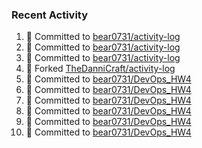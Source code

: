 ### Recent Activity
<!--START_SECTION:activity-->
1. 📝 Committed to [bear0731/activity-log](https://github.com/bear0731/activity-log/commit/ceace16a8542deaafccca2ea983aa7ba6d2675c8)
2. 📝 Committed to [bear0731/activity-log](https://github.com/bear0731/activity-log/commit/30e3b1b95a041862bf17dbc4516d0fb7a67619a5)
3. 📝 Committed to [bear0731/activity-log](https://github.com/bear0731/activity-log/commit/506a5739514e28e55986c356ec1db6fc1263262b)
4. 🍴 Forked [TheDanniCraft/activity-log](https://github.com/TheDanniCraft/activity-log)
5. 📝 Committed to [bear0731/DevOps_HW4](https://github.com/bear0731/DevOps_HW4/commit/feb07534ec2c605f85f580fccd043e90778a7e5d)
6. 📝 Committed to [bear0731/DevOps_HW4](https://github.com/bear0731/DevOps_HW4/commit/66f44988ec2c9606e4862106ad1295d174ff64b1)
7. 📝 Committed to [bear0731/DevOps_HW4](https://github.com/bear0731/DevOps_HW4/commit/bbd152d6da5bdd2fadd310d30b548675c95eabaf)
8. 📝 Committed to [bear0731/DevOps_HW4](https://github.com/bear0731/DevOps_HW4/commit/c67e5a55d43a11650dae1d1817a9360dc2485ad8)
9. 📝 Committed to [bear0731/DevOps_HW4](https://github.com/bear0731/DevOps_HW4/commit/7608dc290ce311137f522e11419a45f535c19a70)
10. 📝 Committed to [bear0731/DevOps_HW4](https://github.com/bear0731/DevOps_HW4/commit/2c6f41b257930048b4169bc4d6e25061d71ef593)
<!--END_SECTION:activity-->
